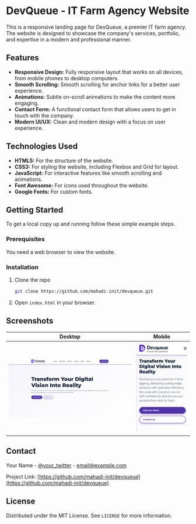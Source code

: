 # DevQueue - IT Farm Agency Website

This is a responsive landing page for DevQueue, a premier IT farm agency. The website is designed to showcase the company's services, portfolio, and expertise in a modern and professional manner.

## Features

- **Responsive Design:** Fully responsive layout that works on all devices, from mobile phones to desktop computers.
- **Smooth Scrolling:** Smooth scrolling for anchor links for a better user experience.
- **Animations:** Subtle on-scroll animations to make the content more engaging.
- **Contact Form:** A functional contact form that allows users to get in touch with the company.
- **Modern UI/UX:** Clean and modern design with a focus on user experience.

## Technologies Used

- **HTML5:** For the structure of the website.
- **CSS3:** For styling the website, including Flexbox and Grid for layout.
- **JavaScript:** For interactive features like smooth scrolling and animations.
- **Font Awesome:** For icons used throughout the website.
- **Google Fonts:** For custom fonts.

## Getting Started

To get a local copy up and running follow these simple example steps.

### Prerequisites

You need a web browser to view the website.

### Installation

1. Clone the repo
   ```sh
   git clone https://github.com/mahadi-init/devqueue.git
   ```
2. Open `index.html` in your browser.

## Screenshots

| Desktop | Mobile |
| --- | --- |
| ![Desktop Screenshot](./images/desktop.png) | ![Mobile Screenshot](./images/mobile.png) |

## Contact

Your Name - [@your_twitter](https://twitter.com/your_twitter) - email@example.com

Project Link: [https://github.com/mahadi-init/devqueue](https://github.com/mahadi-init/devqueue)

## License

Distributed under the MIT License. See `LICENSE` for more information.

